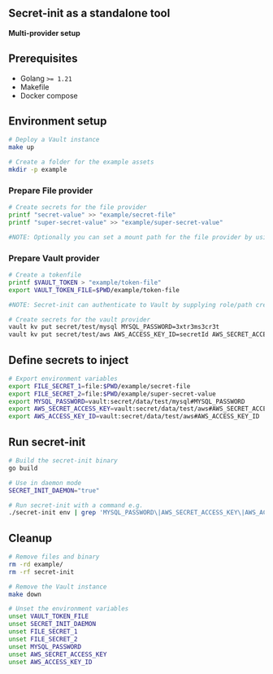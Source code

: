 ## Secret-init as a standalone tool
**Multi-provider setup**

## Prerequisites

- Golang `>= 1.21`
- Makefile
- Docker compose

## Environment setup

```bash
# Deploy a Vault instance
make up
```

```bash
# Create a folder for the example assets
mkdir -p example
```

### Prepare File provider

```bash
# Create secrets for the file provider
printf "secret-value" >> "example/secret-file"
printf "super-secret-value" >> "example/super-secret-value"

#NOTE: Optionally you can set a mount path for the file provider by using the FILE_MOUNT_PATH environment variable.
```

### Prepare Vault provider

```bash
# Create a tokenfile
printf $VAULT_TOKEN > "example/token-file"
export VAULT_TOKEN_FILE=$PWD/example/token-file

#NOTE: Secret-init can authenticate to Vault by supplying role/path credentials.

# Create secrets for the vault provider
vault kv put secret/test/mysql MYSQL_PASSWORD=3xtr3ms3cr3t
vault kv put secret/test/aws AWS_ACCESS_KEY_ID=secretId AWS_SECRET_ACCESS_KEY=s3cr3t
```

## Define secrets to inject

```bash
# Export environment variables
export FILE_SECRET_1=file:$PWD/example/secret-file
export FILE_SECRET_2=file:$PWD/example/super-secret-value
export MYSQL_PASSWORD=vault:secret/data/test/mysql#MYSQL_PASSWORD
export AWS_SECRET_ACCESS_KEY=vault:secret/data/test/aws#AWS_SECRET_ACCESS_KEY
export AWS_ACCESS_KEY_ID=vault:secret/data/test/aws#AWS_ACCESS_KEY_ID
```

## Run secret-init

```bash
# Build the secret-init binary
go build

# Use in daemon mode
SECRET_INIT_DAEMON="true"

# Run secret-init with a command e.g.
./secret-init env | grep 'MYSQL_PASSWORD\|AWS_SECRET_ACCESS_KEY\|AWS_ACCESS_KEY_ID\|FILE_SECRET_1\|FILE_SECRET_2'
```

## Cleanup

```bash
# Remove files and binary
rm -rd example/
rm -rf secret-init

# Remove the Vault instance
make down

# Unset the environment variables
unset VAULT_TOKEN_FILE
unset SECRET_INIT_DAEMON
unset FILE_SECRET_1
unset FILE_SECRET_2
unset MYSQL_PASSWORD
unset AWS_SECRET_ACCESS_KEY
unset AWS_ACCESS_KEY_ID
```
